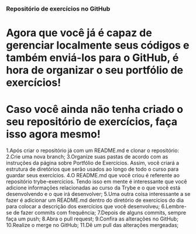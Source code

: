 ### Repositório de exercícios no GitHub
# Agora que você já é capaz de gerenciar localmente seus códigos e também enviá-los para o GitHub, é hora de organizar o seu portfólio de exercícios!
# Caso você ainda não tenha criado o seu repositório de exercícios, faça isso agora mesmo!
1.Após criar o repositório já com um README.md e clonar o repositório:
2.Crie uma nova branch;
3.Organize suas pastas de acordo com as instruções da página sobre Portfólio de Exercícios. Assim, você criará a estrutura de diretórios que serão usados ao longo de todo o curso para guardar seus exercícios.
4.O README.md que você criou é referente ao repositório trybe-exercicios. Tendo isso em mente é interessante que você adicione informações relacionadas ao curso da Trybe e o que você está desenvolvendo e o que irá desenvolver;
5.Uma outra coisa interessante a se fazer é adicionar um README.md dentro do diretório de exercícios do dia para colocar a descrição dos exercícios que você desenvolveu;
6.Lembre-se de fazer commits com frequência;
7.Depois de alguns commits, sempre faça um push;
8.Abra o pull request;
9.Confira as alterações no GitHub;
10.Realize o merge no GitHub;
11.Dê um pull das alterações mergeadas;